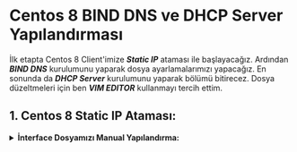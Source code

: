 # Centos 8 BIND DNS ve DHCP Server Yapılandırması


İlk etapta Centos 8 Client'imize ***Static IP*** ataması ile başlayacağız. Ardından ***BIND DNS*** kurulumunu yaparak dosya ayarlamalarımızı yapacağız. En sonunda da ***DHCP Server*** kurulumunu yaparak bölümü bitirecez. Dosya düzeltmeleri için ben ***VIM EDITOR*** kullanmayı tercih ettim.


## 1. Centos 8 Static IP Ataması:

<details>
  
  <b><summary> İnterface Dosyamızı Manual Yapılandırma: </summary>
  
  $ ip a komutunu kullanarak <i>Network Interface'lerimizi</i> görüntülüyoruz.\
  BURAYA <i>ipacommend.png</i> ekle.\
  Ben Interface olarak <i>enp0s3</i> kullanıyorum. Şimdi /etc/sysconfig/network-script/ifcfg-enp0s3 komutu ile Interface ayarlarımı düzenlicem.\
  BURAYA <i>interfaceayarlari.png</i> ekle.\
  İlk kurulumda <i>BOOTPROTO</i> default olarak dhcp geliyor. Biz onu none ile değiştiriyoruz. Ayrıca <i>IPADDR, PREFIX, GATEWAY, DNS1</i> değişkenlerimizi manual olarak eklememiz lazım.\
  $ nmcli connection down enp0s3; nmcli connection up enp0s3 --> Bu komut yardımı ile interface yeniden başlat yapıyoruz.\
  $ ip a komutu ile tekrardan istediğimiz IP Adresine ayarladı mı diye kontrol ediyoruz.\
  
</detais>

<details>
  
  <b><summary> nmtui Komutu Yardımıyla Yapılandırma: </summary>
  - nmtui --> komutunu çalıştırıyoruz.\
  BURAYA <i>nmtui1.png</i> ekle.\
  Edit a connection giriş yapalım.\
  BURAYA <i>nmtui2.png</i> ekle.\
  Gelen pencerede <i>Edit</i> seçeneğini seçelim.
  BURAYA <i>nmtui3.png</i> ekle.\
  Ardından OK ile burdan çıkış yapalım
  $ sudo nmcli connection down enp1s0 && sudo nmcli connection up enp1s0 --> Komutu ile modem interface yeniden başlat yapıyoruz.\
  $ ip a komutu ile değişiklikler kaydedilmiş mi diye kontrol ediyoruz.
  
</detais>




